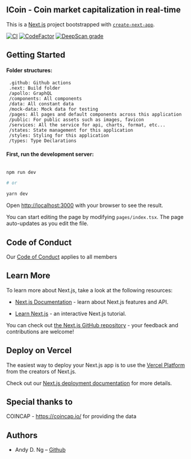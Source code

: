 ## ICoin - Coin market capitalization in real-time

This is a [Next.js](https://nextjs.org/) project bootstrapped with [`create-next-app`](https://github.com/vercel/next.js/tree/canary/packages/create-next-app).

[![CI](https://github.com/andyngdz/icoin/actions/workflows/test.yml/badge.svg)](https://github.com/andyngdz/icoin/actions/workflows/test.yml) [![CodeFactor](https://www.codefactor.io/repository/github/andyngdz/icoin/badge)](https://www.codefactor.io/repository/github/andyngdz/icoin) [![DeepScan grade](https://deepscan.io/api/teams/12700/projects/15730/branches/318987/badge/grade.svg)](https://deepscan.io/dashboard#view=project&tid=12700&pid=15730&bid=318987)

## Getting Started

#### Folder structures:

```
 .github: Github actions
 .next: Build folder
 /apollo: GraphQL
 /components: All components
 /data: All constant data
 /mock-data: Mock data for testing
 /pages: All pages and default components across this application
 /public: For public assets such as images, favicon
 /services: All the service for api, charts, format, etc...
 /states: State management for this application
 /styles: Styling for this application
 /types: Type Declarations
```

#### First, run the development server:

```bash

npm run dev

# or

yarn dev

```

Open [http://localhost:3000](http://localhost:3000) with your browser to see the result.

You can start editing the page by modifying `pages/index.tsx`. The page auto-updates as you edit the file.

## Code of Conduct

Our [Code of Conduct](https://github.com/andyngdz/icoin/CODE_OF_CONDUCT.md) applies to all members

## Learn More

To learn more about Next.js, take a look at the following resources:

- [Next.js Documentation](https://nextjs.org/docs) - learn about Next.js features and API.

- [Learn Next.js](https://nextjs.org/learn) - an interactive Next.js tutorial.

You can check out [the Next.js GitHub repository](https://github.com/vercel/next.js/) - your feedback and contributions are welcome!

## Deploy on Vercel

The easiest way to deploy your Next.js app is to use the [Vercel Platform](https://vercel.com/import?utm_medium=default-template&filter=next.js&utm_source=create-next-app&utm_campaign=create-next-app-readme) from the creators of Next.js.

Check out our [Next.js deployment documentation](https://nextjs.org/docs/deployment) for more details.

## Special thanks to

COINCAP - https://coincap.io/ for providing the data

## Authors

- Andy D. Ng – [Github](https://github.com/andyngdz)
